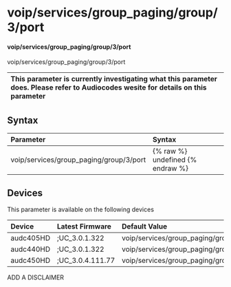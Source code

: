 ﻿---
description: voip/services/group_paging/group/3/port
search: false
---

# voip/services/group_paging/group/3/port

#### voip/services/group_paging/group/3/port

voip/services/group_paging/group/3/port


| This parameter is currently investigating what this parameter does. Please refer to Audiocodes wesite for details on this parameter | 
| :--- |

## Syntax
| Parameter | Syntax |
| :--- | :--- |
|voip/services/group_paging/group/3/port | {% raw %} undefined {% endraw %}|

## Devices
This parameter is available on the following devices

| Device | Latest Firmware | Default Value |
|:---|:---|:---|
| audc405HD | ;UC_3.0.1.322 | voip/services/group_paging/group/3/port=8888 
| audc440HD | ;UC_3.0.1.322 | voip/services/group_paging/group/3/port=8888 
| audc450HD | ;UC_3.0.4.111.77 | voip/services/group_paging/group/3/port=8888 

ADD A DISCLAIMER
